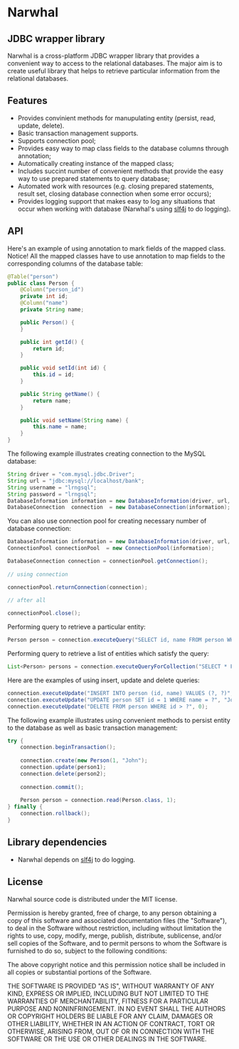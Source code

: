 Narwhal
=======

JDBC wrapper library
-----------------------------

Narwhal is a cross-platform JDBC wrapper library that provides a convenient way to access to the relational databases.
The major aim is to create useful library that helps to retrieve particular information from the relational databases.

Features
--------
* Provides convinient methods for manupulating entity (persist, read, update, delete).
* Basic transaction management supports.
* Supports connection pool;
* Provides easy way to map class fields to the database columns through annotation;
* Automatically creating instance of the mapped class;
* Includes succint number of convenient methods that provide the easy way to use prepared statements to query database;
* Automated work with resources (e.g. closing prepared statements, result set, closing database connection when some error occurs);
* Provides logging support that makes easy to log any situations that occur when working with database (Narwhal's using [slf4j](http://www.slf4j.org/) to do logging).

API
---
Here's an example of using annotation to mark fields of the mapped class.
Notice! All the mapped classes have to use annotation to map fields to the corresponding columns of the database table:

```java
@Table("person")
public class Person {
	@Column("person_id")
	private int id;
	@Column("name")
	private String name;

	public Person() {
	}

	public int getId() {
		return id;
	}

	public void setId(int id) {
		this.id = id;
	}

	public String getName() {
		return name;
	}

	public void setName(String name) {
		this.name = name;
	}
}
```
	
The following example illustrates creating connection to the MySQL database:

```java
String driver = "com.mysql.jdbc.Driver";
String url = "jdbc:mysql://localhost/bank";
String username = "lrngsql";
String password = "lrngsql";
DatabaseInformation information = new DatabaseInformation(driver, url, username, password);
DatabaseConnection  connection  = new DatabaseConnection(information);
```
	
You can also use connection pool for creating necessary number of database connection:
	
```java
DatabaseInformation information = new DatabaseInformation(driver, url, username, password);
ConnectionPool connectionPool  = new ConnectionPool(information);

DatabaseConnection connection = connectionPool.getConnection();
	
// using connection

connectionPool.returnConnection(connection);

// after all
	
connectionPool.close();
```

Performing query to retrieve a particular entity:

```java
Person person = connection.executeQuery("SELECT id, name FROM person WHERE id = ?", Person.class, 1);
```	

Performing query to retrieve a list of entities which satisfy the query:

```java
List<Person> persons = connection.executeQueryForCollection("SELECT * FROM person", Person.class);
```	
		
Here are the examples of using insert, update and delete queries:

```java
connection.executeUpdate("INSERT INTO person (id, name) VALUES (?, ?)", null, "John");
connection.executeUpdate("UPDATE person SET id = 1 WHERE name = ?", "John");
connection.executeUpdate("DELETE FROM person WHERE id > ?", 0);
```

The following example illustrates using convenient methods to persist entity to the database as well as basic transaction management:

```java
try {
	connection.beginTransaction();
	
	connection.create(new Person(1, "John");
	connection.update(person1);
	connection.delete(person2);
	
	connection.commit();
	
	Person person = connection.read(Person.class, 1);
} finally {
	connection.rollback();
}
```

Library dependencies
--------------------

* Narwhal depends on [slf4j](http://www.slf4j.org/) to do logging.

License
-------
Narwhal source code is distributed under the MIT license.

Permission is hereby granted, free of charge, to any person obtaining a copy
of this software and associated documentation files (the "Software"), to
deal in the Software without restriction, including without limitation the
rights to use, copy, modify, merge, publish, distribute, sublicense, and/or
sell copies of the Software, and to permit persons to whom the Software is
furnished to do so, subject to the following conditions:

The above copyright notice and this permission notice shall be included in
all copies or substantial portions of the Software.

THE SOFTWARE IS PROVIDED "AS IS", WITHOUT WARRANTY OF ANY KIND, EXPRESS OR IMPLIED, 
INCLUDING BUT NOT LIMITED TO THE WARRANTIES OF MERCHANTABILITY, FITNESS FOR A PARTICULAR 
PURPOSE AND NONINFRINGEMENT. IN NO EVENT SHALL THE AUTHORS OR COPYRIGHT HOLDERS 
BE LIABLE FOR ANY CLAIM, DAMAGES OR OTHER LIABILITY, WHETHER IN AN ACTION OF CONTRACT, 
TORT OR OTHERWISE, ARISING FROM, OUT OF OR IN CONNECTION WITH THE SOFTWARE OR THE USE 
OR OTHER DEALINGS IN THE SOFTWARE.